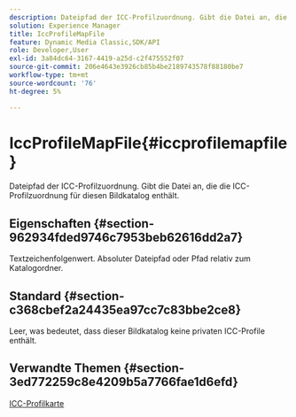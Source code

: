 ```yaml
---
description: Dateipfad der ICC-Profilzuordnung. Gibt die Datei an, die die ICC-Profilzuordnung für diesen Bildkatalog enthält.
solution: Experience Manager
title: IccProfileMapFile
feature: Dynamic Media Classic,SDK/API
role: Developer,User
exl-id: 3a84dc64-3167-4419-a25d-c2f475552f07
source-git-commit: 206e4643e3926cb85b4be2189743578f88180be7
workflow-type: tm+mt
source-wordcount: '76'
ht-degree: 5%

---
```


# IccProfileMapFile{#iccprofilemapfile}

Dateipfad der ICC-Profilzuordnung. Gibt die Datei an, die die ICC-Profilzuordnung für diesen Bildkatalog enthält.

## Eigenschaften {#section-962934fded9746c7953beb62616dd2a7}

Textzeichenfolgenwert. Absoluter Dateipfad oder Pfad relativ zum Katalogordner.

## Standard {#section-c368cbef2a24435ea97cc7c83bbe2ce8}

Leer, was bedeutet, dass dieser Bildkatalog keine privaten ICC-Profile enthält.

## Verwandte Themen {#section-3ed772259c8e4209b5a7766fae1d6efd}

[ICC-Profilkarte](../../../../../is-api/image-catalog/image-serving-api-ref/c-image-catalog-reference/c-icc-profile-map-reference/c-icc-profile-map-reference.md#concept-57b9148ce55249cd825cb7ee19ed057c)
